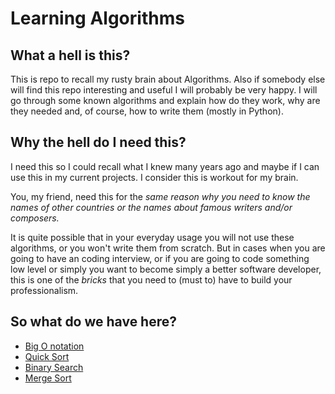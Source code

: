 # Learning Algorithms

## What a hell is this?
This is repo to recall my rusty brain about Algorithms. Also if somebody else will find this repo interesting and useful I will probably be very happy. I will go through some known algorithms and explain how do they work, why are they needed and, of course, how to write them (mostly in Python).

## Why the hell do I need this?
I need this so I could recall what I knew many years ago and maybe if I can use this in my current projects. I consider this is workout for my brain.

You, my friend, need this for the _same reason why you need to know the names of other countries or the names about famous writers and/or composers._

It is quite possible that in your everyday usage you will not use these algorithms, or you won't write them from scratch. But in cases when you are going to have an coding interview, or if you are going to code something low level or simply you want to become simply a better software developer, this is one of the _bricks_ that you need to (must to) have to build your professionalism.

## So what do we have here?
- [Big O notation](./algorithms/big_o_notation/big_o_notation.md)
- [Quick Sort](./algorithms/quick_sort/quick_sort.md)
- [Binary Search](./algorithms/binary_search/binary_search.md)
- [Merge Sort](./algorithms/merge_sort/merge_sort.md)
